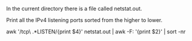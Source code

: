 In the current directory there is a file called netstat.out.

Print all the IPv4 listening ports sorted from the higher to lower.

awk '/tcp\ .*LISTEN/{print $4}' netstat.out | awk -F: '{print $2}' | sort -nr